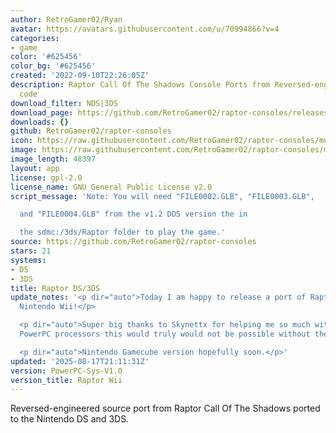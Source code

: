 ```yaml
---
author: RetroGamer02/Ryan
avatar: https://avatars.githubusercontent.com/u/70994866?v=4
categories:
- game
color: '#625456'
color_bg: '#625456'
created: '2022-09-10T22:26:05Z'
description: Raptor Call Of The Shadows Console Ports from Reversed-engineered source
  code
download_filter: NDS|3DS
download_page: https://github.com/RetroGamer02/raptor-consoles/releases
downloads: {}
github: RetroGamer02/raptor-consoles
icon: https://raw.githubusercontent.com/RetroGamer02/raptor-consoles/multi-sys/rsrc/raptor3ds.png
image: https://raw.githubusercontent.com/RetroGamer02/raptor-consoles/multi-sys/rsrc/raptor3dsbanner.png
image_length: 48397
layout: app
license: gpl-2.0
license_name: GNU General Public License v2.0
script_message: 'Note: You will need "FILE0002.GLB", "FILE0003.GLB",

  and "FILE0004.GLB" from the v1.2 DOS version the in

  the sdmc:/3ds/Raptor folder to play the game.'
source: https://github.com/RetroGamer02/raptor-consoles
stars: 21
systems:
- DS
- 3DS
title: Raptor DS/3DS
update_notes: '<p dir="auto">Today I am happy to release a port of Raptor for the
  Nintendo Wii!</p>

  <p dir="auto">Super big thanks to Skynettx for helping me so much with support for
  PowerPC processors this would truly would not be possible without their help.</p>

  <p dir="auto">Nintendo Gamecube version hopefully soon.</p>'
updated: '2025-08-17T21:11:31Z'
version: PowerPC-Sys-V1.0
version_title: Raptor Wii
---
```

Reversed-engineered source port from Raptor Call Of The Shadows ported to the Nintendo DS and 3DS.